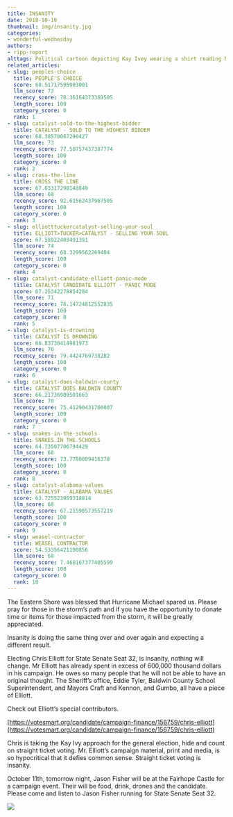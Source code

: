 ```yaml
---
title: INSANITY
date: 2018-10-10
thumbnail: img/insanity.jpg
categories:
- wonderful-wednesday
authors:
- ripp-report
alttags: Political cartoon depicting Kay Ivey wearing a shirt reading No Medicaid Expansion, symbolizing opposition to healthcare...
related_articles:
- slug: peoples-choice
  title: PEOPLE'S CHOICE
  score: 68.51717595903001
  llm_score: 73
  recency_score: 78.36164373369505
  length_score: 100
  category_score: 0
  rank: 1
- slug: catalyst-sold-to-the-highest-bidder
  title: CATALYST - SOLD TO THE HIGHEST BIDDER
  score: 68.38578067290427
  llm_score: 73
  recency_score: 77.50757437387774
  length_score: 100
  category_score: 0
  rank: 2
- slug: cross-the-line
  title: CROSS THE LINE
  score: 67.63317298148849
  llm_score: 68
  recency_score: 92.61562437967505
  length_score: 100
  category_score: 0
  rank: 3
- slug: elliotttuckercatalyst-selling-your-soul
  title: ELLIOTT>TUCKER>CATALYST - SELLING YOUR SOUL
  score: 67.58922403491391
  llm_score: 74
  recency_score: 68.3299562269404
  length_score: 100
  category_score: 0
  rank: 4
- slug: catalyst-candidate-elliott-panic-mode
  title: CATALYST CANDIDATE ELLIOTT - PANIC MODE
  score: 67.25342278854284
  llm_score: 71
  recency_score: 78.14724812552835
  length_score: 100
  category_score: 0
  rank: 5
- slug: catalyst-is-drowning
  title: CATALYST IS DROWNING
  score: 66.83730414981973
  llm_score: 70
  recency_score: 79.4424769738282
  length_score: 100
  category_score: 0
  rank: 6
- slug: catalyst-does-baldwin-county
  title: CATALYST DOES BALDWIN COUNTY
  score: 66.21736989501663
  llm_score: 70
  recency_score: 75.41290431760807
  length_score: 100
  category_score: 0
  rank: 7
- slug: snakes-in-the-schools
  title: SNAKES IN THE SCHOOLS
  score: 64.73507706794429
  llm_score: 68
  recency_score: 73.7780009416378
  length_score: 100
  category_score: 0
  rank: 8
- slug: catalyst-alabama-values
  title: CATALYST - ALABAMA VALUES
  score: 63.725523959318814
  llm_score: 68
  recency_score: 67.21590573557219
  length_score: 100
  category_score: 0
  rank: 9
- slug: weasel-contractor
  title: WEASEL CONTRACTOR
  score: 54.53356421190856
  llm_score: 68
  recency_score: 7.468167377405599
  length_score: 100
  category_score: 0
  rank: 10
---
```

The Eastern Shore was blessed that Hurricane Michael spared us. Please pray for those in the storm’s path and if you have the opportunity to donate time or items for those impacted from the storm, it will be greatly appreciated.

Insanity is doing the same thing over and over again and expecting a different result.

Electing Chris Elliott for State Senate Seat 32, is insanity, nothing will change. Mr Elliott has already spent in excess of 600,000 thousand dollars in his campaign. He owes so many people that he will not be able to have an original thought. The Sheriff’s office, Eddie Tyler, Baldwin County School Superintendent, and Mayors Craft and Kennon, and Gumbo, all have a piece of Elliott.

Check out Elliott’s special contributors.

[https://votesmart.org/candidate/campaign-finance/156759/chris-elliott](https://votesmart.org/candidate/campaign-finance/156759/chris-elliott)

Chris is taking the Kay Ivy approach for the general election, hide and count on straight ticket voting. Mr. Elliott’s campaign material, print and media, is so hypocritical that it defies common sense. Straight ticket voting is insanity.

October 11th, tomorrow night, Jason Fisher will be at the Fairhope Castle for a campaign event. Their will be food, drink, drones and the candidate. Please come and listen to Jason Fisher running for State Senate Seat 32.

![](https://cdn.rippreport.com/wp-content/uploads/2018/10/42503661_1696287730500746_2562634254823456768_n.jpg)
